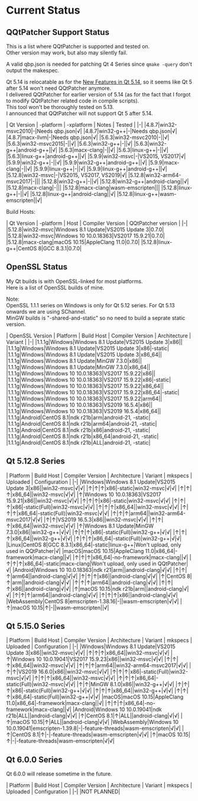 # Current Status

## QQtPatcher Support Status

This is a list where QQtPatcher is supported and tested on.  
Other version may work, but also may silently fail.

A valid qbp.json is needed for patching Qt 4 Series since `qmake -query` don't output the makespec.

Qt 5.14 is relocatable as for the [New Features in Qt 5.14](https://wiki.qt.io/New_Features_in_Qt_5.14), so it seems like Qt 5 after 5.14 won't need QQtPatcher anymore.  
I delivered QQtPatcher for earlier version of 5.14 (as for the fact that I forgot to modify QQtPatcher related code in compile scripts).  
This tool won't be thoroughly tested on 5.13.  
I announced that QQtPatcher will not support Qt 5 after 5.14.

| Qt Version | -platform | -xplatform | Notes | Tested |
|-|
|4.8.7|win32-msvc2010|-|Needs qbp.json|√|
|4.8.7|win32-g++|-|Needs qbp.json|√|
|4.8.7|macx-llvm|-|Needs qbp.json|√|
|5.6.3|win32-msvc2010|-||√|
|5.6.3|win32-msvc2015|-||√|
|5.6.3|win32-g++|-||√|
|5.6.3|win32-g++|android-g++||√|
|5.6.3|macx-clang|-||√|
|5.6.3|linux-g++|-||√|
|5.6.3|linux-g++|android-g++||√|
|5.9.9|win32-msvc|-|VS2015, VS2017|√|
|5.9.9|win32-g++|-||√|
|5.9.9|win32-g++|android-g++||√|
|5.9.9|macx-clang|-||√|
|5.9.9|linux-g++|-||√|
|5.9.9|linux-g++|android-g++||√|
|5.12.8|win32-msvc|-|VS2015, VS2017, VS2019|√|
|5.12.8|win32-arm64-msvc2017|-|||
|5.12.8|win32-g++|-||√|
|5.12.8|win32-g++|android-clang||√|
|5.12.8|macx-clang|-|||
|5.12.8|macx-clang|wasm-emscripten|||
|5.12.8|linux-g++|-||√|
|5.12.8|linux-g++|android-clang||√|
|5.12.8|linux-g++|wasm-emscripten||√|

Build Hosts:

| Qt Version | -platform | Host | Compiler Version | QQtPatcher version |
|-|
|5.12.8|win32-msvc|Windows 8.1 Update|VS2015 Update 3|0.7.0|
|5.12.8|win32-msvc|Windows 10 10.0.18363|VS2017 15.9.21|0.7.0|
|5.12.8|macx-clang|macOS 10.15|AppleClang 11.0|0.7.0|
|5.12.8|linux-g++|CentOS 8|GCC 8.3.1|0.7.0|

## OpenSSL Status

My Qt builds is with OpenSSL-linked for most platforms.  
Here is a list of OpenSSL builds of mine.

Note:   
OpenSSL 1.1.1 series on Windows is only for Qt 5.12 series. For Qt 5.13 onwards we are using SChannel.  
MinGW builds is "-shared-and-static" so no need to build a seprate static version.

| OpenSSL Version | Platform | Build Host | Compiler Version | Architecture | Variant |
|-|
|1.1.1g|Windows|Windows 8.1 Update|VS2015 Update 3|x86||
|1.1.1g|Windows|Windows 8.1 Update|VS2015 Update 3|x86|-static|
|1.1.1g|Windows|Windows 8.1 Update|VS2015 Update 3|x86_64||
|1.1.1g|Windows|Windows 8.1 Update|MinGW 7.3.0|x86||
|1.1.1g|Windows|Windows 8.1 Update|MinGW 7.3.0|x86_64||
|1.1.1g|Windows|Windows 10 10.0.18363|VS2017 15.9.22|x86||
|1.1.1g|Windows|Windows 10 10.0.18363|VS2017 15.9.22|x86|-static|
|1.1.1g|Windows|Windows 10 10.0.18363|VS2017 15.9.22|x86_64||
|1.1.1g|Windows|Windows 10 10.0.18363|VS2017 15.9.22|x86_64|-static|
|1.1.1g|Windows|Windows 10 10.0.18363|VS2017 15.9.22|arm64||
|1.1.1g|Windows|Windows 10 10.0.18363|VS2019 16.5.4|x86||
|1.1.1g|Windows|Windows 10 10.0.18363|VS2019 16.5.4|x86_64||
|1.1.1g|Android|CentOS 8.1|ndk r21b|arm|android-21, -static|
|1.1.1g|Android|CentOS 8.1|ndk r21b|arm64|android-21, -static|
|1.1.1g|Android|CentOS 8.1|ndk r21b|x86|android-21, -static|
|1.1.1g|Android|CentOS 8.1|ndk r21b|x86_64|android-21, -static|
|1.1.1g|Android|CentOS 8.1|ndk r21b|ALL|android-21, -static|

## Qt 5.12.8 Series

| Platform | Build Host |  Compiler Version | Architecture | Variant | mkspecs | Uploaded | Configuration |
|-|
|Windows|Windows 8.1 Update|VS2015 Update 3|x86||win32-msvc|√|√|
|↑|↑|↑|x86|-static|win32-msvc|√|√|
|↑|↑|↑|x86_64||win32-msvc|√|√|
|↑|Windows 10 10.0.18363|VS2017 15.9.21|x86||win32-msvc|√|√|
|↑|↑|↑|x86|-static|win32-msvc|√|√|
|↑|↑|↑|x86|-static(Full)|win32-msvc|√|√|
|↑|↑|↑|x86_64||win32-msvc|√|√|
|↑|↑|↑|x86_64|-static(Full)|win32-msvc|√|√|
|↑|↑|↑|arm64||win32-arm64-msvc2017|√|√|
|↑|↑|VS2019 16.5.3|x86||win32-msvc|√|√|
|↑|↑|↑|x86_64||win32-msvc|√|√|
|↑|Windows 8.1 Update|MinGW 7.3.0|x86||win32-g++|√|√|
|↑|↑|↑|x86|-static(Full)|win32-g++|√|√|
|↑|↑|↑|x86_64||win32-g++|√|√|
|↑|↑|↑|x86_64|-static(Full)|win32-g++|√|√|
|Linux|CentOS 8|GCC 8.3.1|x86_64|-static|linux-g++|Won't upload, only used in QQtPatcher|√|
|macOS|macOS 10.15|AppleClang 11.0|x86_64|-framework|macx-clang||√|
|↑|↑|↑|x86_64|-no-framework|macx-clang||√|
|↑|↑|↑|x86_64|-static|macx-clang|Won't upload, only used in QQtPatcher|√|
|Android|Windows 10 10.0.18363|ndk r21|arm||android-clang|√|√|
|↑|↑|↑|arm64||android-clang|√|√|
|↑|↑|↑|x86||android-clang|√|√|
|↑|CentOS 8|↑|arm||android-clang|√|√|
|↑|↑|↑|arm64||android-clang|√|√|
|↑|↑|↑|x86||android-clang|√|√|
|↑|macOS 10.15|ndk r21b|arm||android-clang|√|√|
|↑|↑|↑|arm64||android-clang|√|√|
|↑|↑|↑|x86||android-clang|√|√|
|WebAssembly|CentOS 8|emscripten-1.38.16|-||wasm-emscripten|√|√|
|↑|macOS 10.15|↑|-||wasm-emscripten||√|

## Qt 5.15.0 Series

| Platform | Build Host |  Compiler Version | Architecture | Variant | mkspecs | Uploaded | Configuration |
|-|
|Windows|Windows 8.1 Update|VS2015 Update 3|x86||win32-msvc|√|√|
|↑|↑|↑|x86_64||win32-msvc|√|√|
|↑|Windows 10 10.0.19041|VS2017 15.9.23|x86||win32-msvc|√|√|
|↑|↑|↑|x86_64||win32-msvc|√|√|
|↑|↑|↑|arm64||win32-arm64-msvc2017|√|√|
|↑|↑|VS2019 16.6.0|x86||win32-msvc|√|√|
|↑|↑|↑|x86|-static(Full)|win32-msvc|√|√|
|↑|↑|↑|x86_64||win32-msvc|√|√|
|↑|↑|↑|x86_64|-static(Full)|win32-msvc|√|√|
|↑|↑|MinGW 8.1.0|x86||win32-g++|√|√|
|↑|↑|↑|x86|-static(Full)|win32-g++|√|√|
|↑|↑|↑|x86_64||win32-g++|√|√|
|↑|↑|↑|x86_64|-static(Full)|win32-g++|√|√|
|macOS|macOS 10.15|AppleClang 11.0|x86_64|-framework|macx-clang||√|
|↑|↑|↑|x86_64|-no-framework|macx-clang||√|
|Android|Windows 10 10.0.19041|ndk r21b|ALL||android-clang|√|√|
|↑|CentOS 8.1|↑|ALL||android-clang|√|√|
|↑|macOS 10.15|↑|ALL||android-clang|√|√|
|WebAssembly|Windows 10 10.0.19041|emscripten-1.39.8|-|-feature-threads|wasm-emscripten|√|√|
|↑|CentOS 8.1|↑|-|-feature-threads|wasm-emscripten|√|√|
|↑|macOS 10.15|↑|-|-feature-threads|wasm-emscripten|√|√|

## Qt 6.0.0 Series

Qt 6.0.0 will release sometime in the future.

| Platform | Build Host |  Compiler Version | Architecture | Variant | mkspecs | Uploaded | Configuration |
|-|
|NOT PLANNED|
